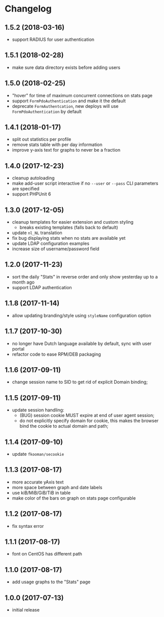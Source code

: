 # Changelog

## 1.5.2 (2018-03-16)
- support RADIUS for user authentication

## 1.5.1 (2018-02-28)
- make sure data directory exists before adding users

## 1.5.0 (2018-02-25)
- "hover" for time of maximum concurrent connections on stats page
- support `FormPdoAuthentication` and make it the default
- deprecate `FormAuthentcation`, new deploys will use `FormPdoAuthentication` 
  by default

## 1.4.1 (2018-01-17)
- split out statistics per profile
- remove stats table with per day information
- improve y-axis text for graphs to never be a fraction

## 1.4.0 (2017-12-23)
- cleanup autoloading
- make add-user script interactive if no `--user` or `--pass` CLI parameters
  are specified
- support PHPUnit 6

## 1.3.0 (2017-12-05)
- cleanup templates for easier extension and custom styling
  - breaks existing templates (falls back to default)
- update `nl_NL` translation
- fix bug displaying stats when no stats are available yet
- update LDAP configuration examples
- increase size of username/password field

## 1.2.0 (2017-11-23)
- sort the daily "Stats" in reverse order and only show yesterday up to a 
  month ago
- support LDAP authentication

## 1.1.8 (2017-11-14)
- allow updating branding/style using `styleName` configuration option

## 1.1.7 (2017-10-30)
- no longer have Dutch language available by default, sync with user portal
- refactor code to ease RPM/DEB packaging

## 1.1.6 (2017-09-11)
- change session name to SID to get rid of explicit Domain binding;

## 1.1.5 (2017-09-11)
- update session handling:
  - (BUG) session cookie MUST expire at end of user agent session;
  - do not explicitly specify domain for cookie, this makes the 
    browser bind the cookie to actual domain and path;

## 1.1.4 (2017-09-10)
- update `fkooman/secookie`

## 1.1.3 (2017-08-17)
- more accurate yAxis text
- more space between graph and date labels
- use kiB/MiB/GiB/TiB in table
- make color of the bars on graph on stats page configurable

## 1.1.2 (2017-08-17)
- fix syntax error

## 1.1.1 (2017-08-17)
- font on CentOS has different path

## 1.1.0 (2017-08-17)
- add usage graphs to the "Stats" page

## 1.0.0 (2017-07-13)
- initial release
